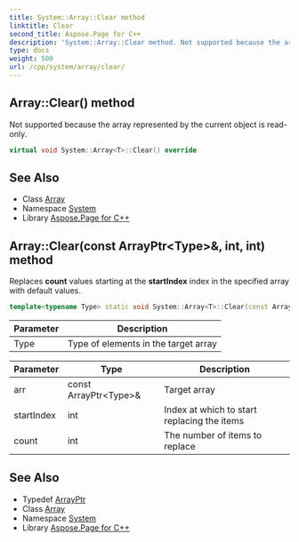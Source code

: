 ```yaml
---
title: System::Array::Clear method
linktitle: Clear
second_title: Aspose.Page for C++
description: 'System::Array::Clear method. Not supported because the array represented by the current object is read-only in C++.'
type: docs
weight: 500
url: /cpp/system/array/clear/
---
```

## Array::Clear() method


Not supported because the array represented by the current object is read-only.

```cpp
virtual void System::Array<T>::Clear() override
```


## See Also

* Class [Array](../)
* Namespace [System](../../)
* Library [Aspose.Page for C++](../../../)
## Array::Clear(const ArrayPtr\<Type\>\&, int, int) method


Replaces **count** values starting at the **startIndex** index in the specified array with default values.

```cpp
template<typename Type> static void System::Array<T>::Clear(const ArrayPtr<Type> &arr, int startIndex, int count)
```


| Parameter | Description |
| --- | --- |
| Type | Type of elements in the target array |

| Parameter | Type | Description |
| --- | --- | --- |
| arr | const ArrayPtr\<Type\>\& | Target array |
| startIndex | int | Index at which to start replacing the items |
| count | int | The number of items to replace |

## See Also

* Typedef [ArrayPtr](../../arrayptr/)
* Class [Array](../)
* Namespace [System](../../)
* Library [Aspose.Page for C++](../../../)
